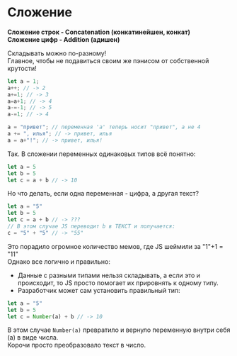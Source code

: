 # Сложение

**Сложение строк - Concatenation (конкатинейшен, конкат)**  
**Сложение цифр - Addition (адишен)**  
  
Складывать можно по-разному!   
Главное, чтобы не подавиться своим же пэнисом от собственной крутости!
```js
let a = 1;
a++; // -> 2
a+=1; // -> 3
a=a+1; // -> 4
a-=-1; // -> 5
a-=1; // -> 4

a = "привет"; // переменная 'a' теперь носит "привет", а не 4
a += ", илья"; // -> привет, илья
a = a+"!"; // -> привет, илья!
```

Так. В сложении переменных одинаковых типов всё понятно:
```js
let a = 5
let b = 5
let c = a + b // -> 10
```
Но что делать, если одна переменная - цифра, а другая текст?
```js
let a = "5"
let b = 5
let c = a + b // -> ???
// В этом случае JS переводит b в ТЕКСТ и получается:
c = "5" + "5" // -> "55"
```

Это порадило огромное количество мемов, где JS шеймили за "1"+1 = "11"  
Однако все логично и правильно:
- Данные с разными типами нельзя складывать, а если это и происходит, то JS просто помогает их прировнять к одному типу.
- Разработчик может сам установить правильный тип:
```js
let a = "5"
let b = 5
let c = Number(a) + b // -> 10
```
В этом случае `Number(a)` превратило и вернуло переменную внутри себя (a) в виде числа.  
Корочи просто преобразовало текст в число.